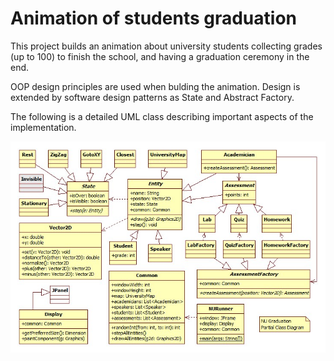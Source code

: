 # Animation of students graduation

This project builds an animation about university students collecting grades (up to 100) to finish the school, and having a graduation ceremony in the end. 

OOP design principles are used when bulding the animation. 
Design is extended by software design patterns as State and Abstract Factory. 

The following is a detailed UML class describing important aspects of the implementation. 

![alt text](./ClassDiagram.jpg)
